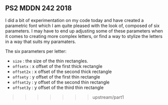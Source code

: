 ## PS2 MDDN 242 2018

I did a bit of experimentation on my code today and have created a parametric font which I am quite pleased with the look of, composed of six parameters.
I may have to end up adjusting some of these parameters when it comes to creating more complex letters, or find a way to stylize the letters in a way that suits my paramaters.

The six parameters per letter:
  * `size` : the size of the thin rectangles.
  * `offsetx` : x offset of the first thick rectangle
  * `offset2x` : x offset of the second thick rectangle
  * `offsety` : y offset of the first thin rectangle
  * `offset2y` : y offset of the second thin rectangle
  * `offset3y` : y offset of the third thin rectangle

>>>>>>> upstream/part1
